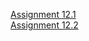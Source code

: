 [Assignment 12.1](https://github.com/jai-mr/Session/blob/main/S12/S12_1/README.md)<br/>
[Assignment 12.2](https://github.com/jai-mr/Session/blob/main/S12/S12_2/README.md)<br/>

